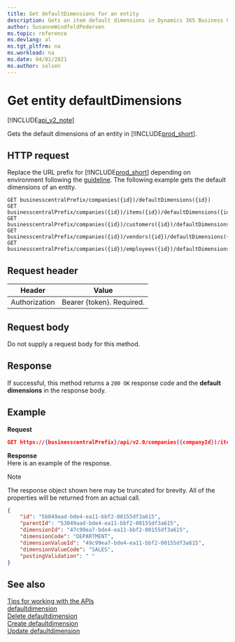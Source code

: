 ```yaml
---
title: Get defaultDimensions for an entity  
description: Gets an item default dimensions in Dynamics 365 Business Central.
author: SusanneWindfeldPedersen
ms.topic: reference
ms.devlang: al
ms.tgt_pltfrm: na
ms.workload: na
ms.date: 04/01/2021
ms.author: solsen
---
```


# Get entity defaultDimensions

[!INCLUDE[api_v2_note](../../../includes/api_v2_note.md)]

Gets the default dimensions of an entity in [!INCLUDE[prod_short](../../../includes/prod_short.md)].

## HTTP request
Replace the URL prefix for [!INCLUDE[prod_short](../../../includes/prod_short.md)] depending on environment following the [guideline](../../v2.0/endpoints-apis-for-dynamics.md). 
The following example gets the default dimensions of an entity.

```
GET businesscentralPrefix/companies({id})/defaultDimensions({id})
GET businesscentralPrefix/companies({id})/items({id})/defaultDimensions({id})
GET businesscentralPrefix/companies({id})/customers({id})/defaultDimensions({id})
GET businesscentralPrefix/companies({id})/vendors({id})/defaultDimensions({id})
GET businesscentralPrefix/companies({id})/employees({id})/defaultDimensions({id})
```

## Request header

|Header|Value|
|------|-----|
|Authorization| Bearer {token}. Required.|

## Request body
Do not supply a request body for this method.

## Response 

If successful, this method returns a `200 OK` response code and the **default dimensions** in the response body.

## Example 
**Request**

```json
GET https://{businesscentralPrefix}/api/v2.0/companies({companyId})/items({itemId})/defaultDimensions
```

**Response**  
Here is an example of the response.

> [!NOTE]  
> The response object shown here may be truncated for brevity. All of the properties will be returned from an actual call.

```json
{
    "id": "5b049aad-bde4-ea11-bbf2-00155df3a615",
    "parentId": "53049aad-bde4-ea11-bbf2-00155df3a615",
    "dimensionId": "47c99ea7-bde4-ea11-bbf2-00155df3a615",
    "dimensionCode": "DEPARTMENT",
    "dimensionValueId": "49c99ea7-bde4-ea11-bbf2-00155df3a615",
    "dimensionValueCode": "SALES",
    "postingValidation": " "
} 
```

## See also
[Tips for working with the APIs](../../../developer/devenv-connect-apps-tips.md)    
[defaultdimension](../resources/dynamics_defaultdimension.md)    
[Delete defaultdimension](dynamics_defaultdimension_Delete.md)    
[Create defaultdimension](dynamics_defaultdimension_Create.md)    
[Update defaultdimension](dynamics_defaultdimension_Update.md)    
